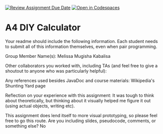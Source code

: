 [![Review Assignment Due Date](https://classroom.github.com/assets/deadline-readme-button-22041afd0340ce965d47ae6ef1cefeee28c7c493a6346c4f15d667ab976d596c.svg)](https://classroom.github.com/a/KOcNqCT3)
[![Open in Codespaces](https://classroom.github.com/assets/launch-codespace-2972f46106e565e64193e422d61a12cf1da4916b45550586e14ef0a7c637dd04.svg)](https://classroom.github.com/open-in-codespaces?assignment_repo_id=18542641)
# A4 DIY Calculator

Your readme should include the following information. Each student needs to submit all of this information themselves, even when pair programming. 

Group Member Name(s): Melissa Mugisha Kabalisa

Other collaborators you worked with, including TAs (and feel free to give a shoutout to anyone who was particularly helpful):

Any references used besides JavaDoc and course materials: Wikipedia's Shunting Yard page

Reflection on your experience with this assignment: It was tough to think about theoretically, but thinking about it visually helped me figure it out (using actual objects, writing etc).

This assignment does lend itself to more visual prototyping, so please feel free to go this route. Are you including slides, pseudocode, comments, or something else? No

